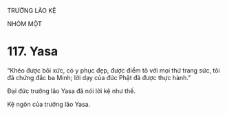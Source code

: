 TRƯỞNG LÃO KỆ

NHÓM MỘT

# 117. Yasa

“Khéo được bôi xức, có y phục đẹp, được điểm tô với mọi thứ trang sức, tôi đã chứng đắc ba Minh; lời dạy của đức Phật đã được thực hành.”

Đại đức trưởng lão Yasa đã nói lời kệ như thế.

Kệ ngôn của trưởng lão Yasa.
